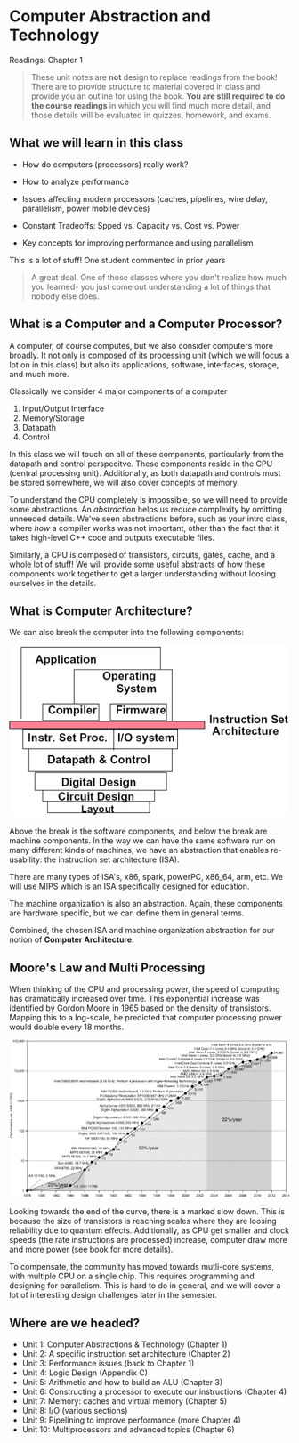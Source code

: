 # Computer Abstraction and Technology

 Readings: Chapter 1 

> These unit notes are **not** design to replace readings from the book! There
> are to provide structure to material covered in class and provide you an
> outline for using the book. **You are still required to do the course
> readings** in which you will find much more detail, and those details will be
> evaluated in quizzes, homework, and exams.

## What we will learn in this class

* How do computers (processors) really work?

* How to analyze performance 

* Issues affecting modern processors (caches, pipelines, wire delay, parallelism,
  power mobile devices)
  
* Constant Tradeoffs: Spped vs. Capacity vs. Cost vs. Power

* Key concepts for improving performance and using parallelism

This is a lot of stuff! One student commented in prior years

> A great deal. One of those classes where you don't realize how much you
> learned- you just come out understanding a lot of things that nobody else
> does.


## What is a Computer and a Computer Processor?

A computer, of course computes, but we also consider computers more broadly. It
not only is composed of its processing unit (which we will focus a lot on in
this class) but also its applications, software, interfaces, storage, and much
more. 


Classically we consider 4 major components of a computer 
1. Input/Output Interface
2. Memory/Storage
3. Datapath 
4. Control

In this class we will touch on all of these components, particularly from the
datapath and control perspecitve. These components reside in the CPU (central
processing unit). Additionally, as both datapath and controls must be stored
somewhere, we will also cover concepts of memory. 

To understand the CPU completely is impossible, so we will need to provide some
abstractions. An *abstraction* helps us reduce complexity by omitting unneeded
details. We've seen abstractions before, such as your intro class, where *how* a
compiler works was not important, other than the fact that it takes high-level
C++ code and outputs executable files. 

Similarly, a CPU is composed of transistors, circuits, gates, cache, and a whole
lot of stuff! We will provide some useful abstracts of how these components work
together to get a larger understanding without loosing ourselves in the details.

## What is Computer Architecture?

We can also break the computer into the following components:

![Computer Components](/imgs/computer-architecture.png "Components")

Above the break is the software components, and below the break are machine
components. In the way we can have the same software run on many different kinds
of machines, we have an abstraction that enables re-usability: the instruction
set architecture (ISA).

There are many types of ISA's, x86, spark, powerPC, x86_64, arm, etc. We will
use MIPS which is an ISA specifically designed for education.

The machine organization is also an abstraction. Again, these components are
hardware specific, but we can define them in general terms. 

Combined, the chosen ISA and machine organization abstraction for our notion of
**Computer Architecture**. 


## Moore's Law and Multi Processing

When thinking of the CPU and processing power, the speed of computing has
dramatically increased over time. This exponential increase was identified by
Gordon Moore in 1965 based on the density of transistors. Mapping this to a
log-scale, he predicted that computer processing power would double every 18
months.

![Moore's Curve](/imgs/moores-curve.jpg "Moore's Curve")

Looking towards the end of the curve, there is a marked slow down. This is
because the size of transistors is reaching scales where they are loosing
reliability due to quantum effects. Additionally, as CPU get smaller and clock
speeds (the rate instructions are processed) increase, computer draw more and
more power (see book for more details).

To compensate, the community has moved towards mutli-core systems, with multiple
CPU on a single chip. This requires programming and designing for
parallelism. This is hard to do in general, and we will cover a lot of
interesting design challenges later in the semester.


## Where are we headed?

* Unit 1: Computer Abstractions & Technology (Chapter 1)
* Unit 2: A specific instruction set architecture (Chapter 2)
* Unit 3: Performance issues (back to Chapter 1)   
* Unit 4: Logic Design (Appendix C)
* Unit 5: Arithmetic and how to build an ALU (Chapter 3)
* Unit 6: Constructing a processor to execute our instructions (Chapter 4)
* Unit 7: Memory:  caches and virtual memory (Chapter 5)
* Unit 8: I/O (various sections)
* Unit 9: Pipelining to improve performance (more Chapter 4)
* Unit 10: Multiprocessors and advanced topics (Chapter 6)









